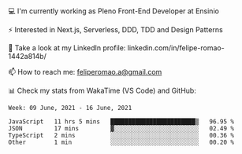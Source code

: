 💻 I'm currently working as Pleno Front-End Developer at Ensinio

⚡ Interested in Next.js, Serverless, DDD, TDD and Design Patterns

👥 Take a look at my LinkedIn profile: linkedin.com/in/felipe-romao-1442a814b/

📫 How to reach me: feliperomao.a@gmail.com

📊 Check my stats from WakaTime (VS Code) and GitHub:

<!--START_SECTION:waka-->
```text
Week: 09 June, 2021 - 16 June, 2021

JavaScript   11 hrs 5 mins   ████████████████████████▒   96.95 % 
JSON         17 mins         ▓░░░░░░░░░░░░░░░░░░░░░░░░   02.49 % 
TypeScript   2 mins          ░░░░░░░░░░░░░░░░░░░░░░░░░   00.36 % 
Other        1 min           ░░░░░░░░░░░░░░░░░░░░░░░░░   00.20 % 
```
<!--END_SECTION:waka-->
